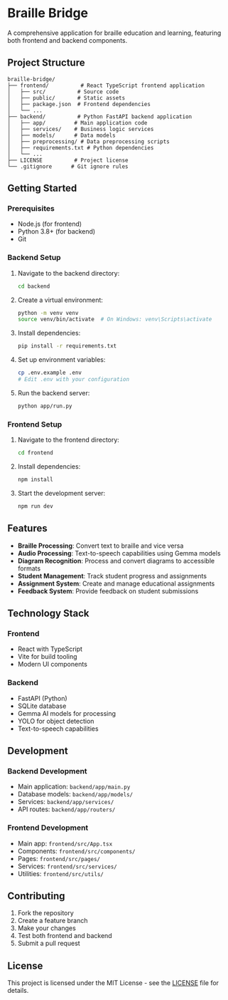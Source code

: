 # Braille Bridge

A comprehensive application for braille education and learning, featuring both frontend and backend components.

## Project Structure

```
braille-bridge/
├── frontend/          # React TypeScript frontend application
│   ├── src/          # Source code
│   ├── public/       # Static assets
│   ├── package.json  # Frontend dependencies
│   └── ...
├── backend/          # Python FastAPI backend application
│   ├── app/         # Main application code
│   ├── services/    # Business logic services
│   ├── models/      # Data models
│   ├── preprocessing/ # Data preprocessing scripts
│   ├── requirements.txt # Python dependencies
│   └── ...
├── LICENSE          # Project license
└── .gitignore      # Git ignore rules
```

## Getting Started

### Prerequisites

- Node.js (for frontend)
- Python 3.8+ (for backend)
- Git

### Backend Setup

1. Navigate to the backend directory:
   ```bash
   cd backend
   ```

2. Create a virtual environment:
   ```bash
   python -m venv venv
   source venv/bin/activate  # On Windows: venv\Scripts\activate
   ```

3. Install dependencies:
   ```bash
   pip install -r requirements.txt
   ```

4. Set up environment variables:
   ```bash
   cp .env.example .env
   # Edit .env with your configuration
   ```

5. Run the backend server:
   ```bash
   python app/run.py
   ```

### Frontend Setup

1. Navigate to the frontend directory:
   ```bash
   cd frontend
   ```

2. Install dependencies:
   ```bash
   npm install
   ```

3. Start the development server:
   ```bash
   npm run dev
   ```

## Features

- **Braille Processing**: Convert text to braille and vice versa
- **Audio Processing**: Text-to-speech capabilities using Gemma models
- **Diagram Recognition**: Process and convert diagrams to accessible formats
- **Student Management**: Track student progress and assignments
- **Assignment System**: Create and manage educational assignments
- **Feedback System**: Provide feedback on student submissions

## Technology Stack

### Frontend
- React with TypeScript
- Vite for build tooling
- Modern UI components

### Backend
- FastAPI (Python)
- SQLite database
- Gemma AI models for processing
- YOLO for object detection
- Text-to-speech capabilities

## Development

### Backend Development
- Main application: `backend/app/main.py`
- Database models: `backend/app/models/`
- Services: `backend/app/services/`
- API routes: `backend/app/routers/`

### Frontend Development
- Main app: `frontend/src/App.tsx`
- Components: `frontend/src/components/`
- Pages: `frontend/src/pages/`
- Services: `frontend/src/services/`
- Utilities: `frontend/src/utils/`

## Contributing

1. Fork the repository
2. Create a feature branch
3. Make your changes
4. Test both frontend and backend
5. Submit a pull request

## License

This project is licensed under the MIT License - see the [LICENSE](LICENSE) file for details.
